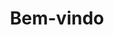 ---
home: true
title: Bem-vindo
lang: pt-BR
__heroImage: https://raw.githubusercontent.com/textilnaweb/assets/main/images/textilnaweb.svg
actionText: Começar →
actionLink: /main.md
features:
- title: Helpers 
  details: Tutoriais e dicas das melhores maneiras de você operar o sistema.
- title: Desenvolvimento
  details: Todas as informações necessárias para você integrar o seu aplicativo ou sistema.
- title: Participe
  details: Você poderá a qualquer momento fazer uma sugestão de melhoria ou novidade ao nosso sistema que será avaliado pela nossa equipe e tem grandes chances de ser feito muito em breve.

---